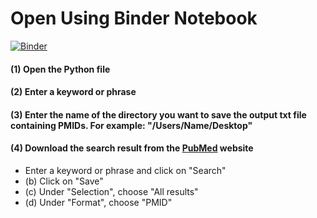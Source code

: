 # Open Using Binder Notebook 
[![Binder](https://mybinder.org/badge_logo.svg)](https://mybinder.org/v2/gh/gideon116/PUBMEDpy/HEAD)

#### (1) Open the Python file
#### (2) Enter a keyword or phrase
#### (3) Enter the name of the directory you want to save the output txt file containing PMIDs. For example: "/Users/Name/Desktop"
#### (4) Download the search result from the [PubMed](https://pubmed.ncbi.nlm.nih.gov) website
  * Enter a keyword or phrase and click on "Search"
  * (b) Click on "Save"
  * (c) Under "Selection", choose "All results"
  * (d) Under "Format", choose "PMID"
